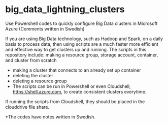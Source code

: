 # big_data_lightning_clusters
Use Powershell codes to quickly configure Big Data clusters in Microsoft Azure (Comments written in Swedish)

If you are using Big Data technology, such as Hadoop and Spark, on a daily basis to process data, then using scripts are a much faster 
more efficient and effective way to get clusters up and running. The scripts in this repository include:
making a resource group, storage account, container, and cluster from scratch
- making a cluster that connects to an already set up container
- deleting the cluster
- deleting a resource group
- The scripts can be run in Powershell or even Cloudshell, https://shell.azure.com, to create consistent clusters everytime. 

If running the scripts from Cloudshell, they should be placed in the clouddrive file share.

*The codes have notes written in Swedish.
